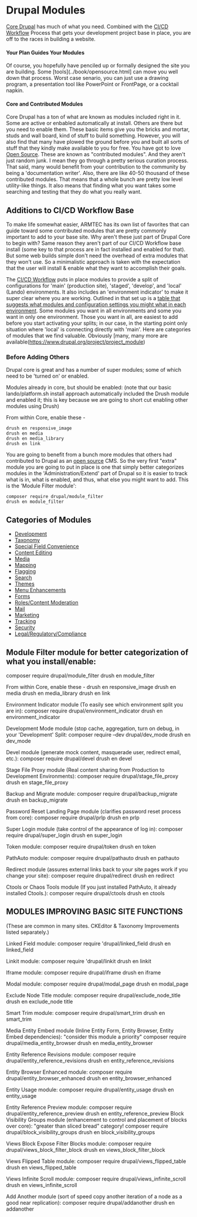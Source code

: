
# Drupal Modules

[Core Drupal](https://www.drupal.org/project/drupal) has much of what you need.  Combined with the [CI/CD Workflow](../book/drupalcicd) Process that gets your development project base in place, you are off to the races in building a website.

#### Your Plan Guides Your Modules
Of course, you hopefully have penciled up or formally designed the site you are building. Some [tools](../book/opensource.html] can move you well down that process.  Worst case senario, you can just use a drawing program, a presentation tool like PowerPoint or FrontPage, or a cocktail napkin.

#### Core and Contributed Modules
Core Drupal has a ton of what are known as modules included right in it.  Some are active or enbabled automatically at install.  Others are there but you need to enable them.  These basic items give you the bricks and mortar, studs and wall board, kind of stuff to build something.  However, you will also find that many have plowed the ground before you and built all sorts of stuff that they kindly make available to you for free.  You have got to love [Open Source](book/opensource.md).  These are known as "contributed modules".  And they aren't just random junk.  I mean they go through a pretty serious curation process.  That said, many would benefit from your contribution to the community by being a 'documentation writer'.  Also, there are like 40-50 thousand of these contributed modules.  That means that a whole bunch are pretty low level utility-like things.   It also means that finding what you want takes some searching and testing that they do what you really want.

## Additions to CI/CD Workflow Base
To make life somewhat easier, ARMTEC has its own list of favorites that can guide toward some contributed modules that are pretty commonly important to add to your base site.  Why aren't these just part of Drupal Core to begin with?  Same reason they aren't part of our CI/CD Workflow base install (some key to that process are in fact installed and enabled for that).  But some web builds simple don't need the overhead of extra modules that they won't use.  So a minimalistic approach is taken with the expectation that the user will install & enable what they want to accomplish their goals.

The [CI/CD Workflow](../book/drupalcicd) puts in place modules to provide a split of configurations for 'main' (production site), 'staged', 'develop', and 'local' (Lando) environments.  It also includes an 'environment indicator' to make it super clear where you are working.  Outlined in that set up is a [table that suggests what modules and configuration settings you might what in each environment](../cicd/configsplit3.html).  Some modules you want in all environments and some you want in only one environment.  Those you want in all, are easiest to add before you start activating your splits; in our case, in the starting point only situation where 'local' is connecting directly with 'main'.  Here are categories of modules that we find valuable.  Obviously [many, many more are available(https://www.drupal.org/project/project_module)

### Before Adding Others
Drupal core is great and has a number of super modules; some of which need to be 'turned on' or enabled.

Modules already in core, but should be enabled: (note that our basic lando/platform.sh install approach automatically included the Drush module and enabled it; this is key because we are going to short cut enabling other modules using Drush)

From within Core, enable these -

`drush en responsive_image`<br>
`drush en media`<br>
`drush en media_library`<br>
`drush en link`

You are going to benefit from a bunch more modules that others had contributed to Drupal as an [open source](../book/opensource.md) CMS.  So the very first "extra" module you are going to put in place is one that simply better categorizes modules in the 'Administration/Extend' part of Drupal so it is easier to track what is in, what is enabled, and thus, what else you might want to add.  This is the 'Module Filter module': 

`composer require drupal/module_filter`<br>
`drush en module_filter`

## Categories of Modules

- [Development]()
- [Taxonomy]()
- [Special Field Convenience]()
- [Content Editing]()
- [Media]()
- [Mapping]()
- [Flagging](../modules/flagging.md)
- [Search]()
- [Themes]()
- [Menu Enhancements]()
- [Forms]()
- [Roles/Content Moderation]()
- [Mail]()
- [Marketing]()
- [Tracking]()
- [Security]()
- [Legal/Regulatory/Compliance]()




## Module Filter module for better categorization of what you install/enable:
composer require drupal/module_filter
drush en module_filter

From within Core, enable these -
drush en responsive_image
drush en media
drush en media_library
drush en link

Environment Indicator module (To easily see which environment split you are in):
composer require drupal/environment_indicator
drush en environment_indicator

Development Mode module (stop cache, aggregation, turn on debug, in your 'Development' Split:
composer require –dev drupal/dev_mode
drush en dev_mode

Devel module (generate mock content, masquerade user, redirect email, etc.):
composer require drupal/devel
drush en devel

Stage File Proxy module (Real content sharing from Production to Development Environments):
composer require drupal/stage_file_proxy
drush en stage_file_proxy

Backup and Migrate module:
composer require drupal/backup_migrate
drush en backup_migrate

Password Reset Landing Page module (clarifies password reset process from core):
composer require drupal/prlp
drush en prlp

Super Login module (take control of the appearance of log in):
composer require drupal/super_login
drush en super_login

Token module:
composer require drupal/token
drush en token

PathAuto module:
composer require drupal/pathauto
drush en pathauto

Redirect module (assures external links back to your site pages work if you change your site):
composer require drupal/redirect
drush en redirect

Ctools or Chaos Tools module (If you just installed PathAuto, it already installed Ctools.):
composer require drupal/ctools
drush en ctools


## MODULES IMPROVING BASIC SITE FUNCTIONS 
(These are common in many sites.  CKEditor & Taxonomy Improvements listed separately.)


Linked Field module: 
composer require 'drupal/linked_field
drush en linked_field

Linkit module: 
composer require 'drupal/linkit
drush en linkit

Iframe module:
composer require drupal/iframe
drush en iframe

Modal module:
composer require drupal/modal_page
drush en modal_page

Exclude Node Title module:
composer require drupal/exclude_node_title
drush en exclude_node title

Smart Trim module:
composer require drupal/smart_trim
drush en smart_trim

Media Entity Embed module (Inline Entity Form, Entity Browser, Entity Embed dependencies):
"consider this module a priority" 
composer require drupal/media_entity_browser
drush en media_entity_browser

Entity Reference Revisions module:
composer require drupal/entity_reference_revisions
drush en entity_reference_revisions

Entity Browser Enhanced module:
composer require drupal/entity_browser_enhanced
drush en entity_browser_enhanced

Entity Usage module:
composer require drupal/entity_usage
drush en entity_usage

Entity Reference Preview module:
composer require drupal/entity_reference_preview
drush en entity_reference_preview
Block Visibility Groups module (enhancement to control and placement of blocks over core):
"greater than sliced bread" category! 
composer require drupal/block_visibility_groups
drush en block_visibility_groups

Views Block Expose Filter Blocks module:
composer require drupal/views_block_filter_block
drush en views_block_filter_block

Views Flipped Table module:
composer require drupal/views_flipped_table
drush en views_flipped_table

Views Infinite Scroll module:
composer require drupal/views_infinite_scroll
drush en views_infinite_scroll

Add Another module (sort of speed copy another iteration of a node as a good near replication):
composer require drupal/addanother
drush en addanother








